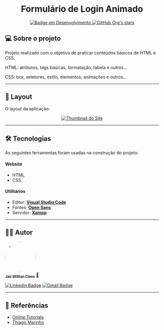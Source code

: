 <h1 align="center"> 
  Formulário de Login Animado
</h1>

<p align="center">
  <a href="http://img.shields.io/static/v1?label=STATUS&message=EM%20DESENVOLVIMENTO&color=GREEN&style=for-the-badge">
    <img alt="Badge em Desenvolvimento" src="http://img.shields.io/static/v1?label=STATUS&message=EM%20DESENVOLVIMENTO&color=GREEN&style=for-the-badge">
  </a>
	
  <a href="https://img.shields.io/github/stars/jairclass?style=social">
    <img alt="GitHub Org's stars" src="https://img.shields.io/github/stars/jairclass?style=social">
  </a>
</p>



## 💻 Sobre o projeto
Projeto realizado com o objetivo de praticar conteúdos básicos de HTML e CSS.

HTML: atributos, tags básicas, formatação, tabela e outros...

CSS: box, seletores, estilo, elementos, animações e outros...

---

## 🎨 Layout

O layout da aplicação:

<p align="center">
  <a href="https://user-images.githubusercontent.com/93795922/205811947-62572aa6-78a9-45d7-90d0-2711d58a358e.png">
    <img alt="Thumbnail do Site" src="https://user-images.githubusercontent.com/93795922/205811947-62572aa6-78a9-45d7-90d0-2711d58a358e.png">
  </a>
				      

---

## 🛠 Tecnologias

As seguintes ferramentas foram usadas na construção do projeto:

#### **Website** 

- HTML
- CSS

#### [](https://github.com/tgmarinho/Ecoleta#utilit%C3%A1rios)**Utilitários**

-   Editor:  **[Visual Studio Code](https://code.visualstudio.com/)**  
-   Fontes:  **[Open Sans](https://fonts.googleapis.com/css2?family=OpenSans:wght@300;400;500;600;700;800;900&display=swap)**
-   Servidor:  **[Xampp](https://www.apachefriends.org/pt_br/download.html)**


---

## 🦸‍♂️ Autor

<a href="https://media-exp1.licdn.com/dms/image/D4E03AQH1E9Au-1R3KA/profile-displayphoto-shrink_200_200/0/1668486728233?e=1675900800&v=beta&t=lZzheQN5C-kMXrIGrCo7vpp1EpQrKCa0XxNTEsAg7FQ">
 <img style="border-radius: 50%;" src="https://avatars3.githubusercontent.com/u/380327?s=460&u=61b426b901b8fe02e12019b1fdb67bf0072d4f00&v=4" width="100px;" alt=""/>
 <br />
 <sub><b>Jair Willian Class</b></sub></a> <a href="https://avatars.githubusercontent.com/u/93795922?v=4" title="Perfil">🚀</a>
 <br />


[![Linkedin Badge](https://img.shields.io/badge/-Jair-blue?style=flat-square&logo=Linkedin&logoColor=white&link=https://www.linkedin.com/in/jairwillianclass/)](https://www.linkedin.com/in/jairwillianclass/) [![Gmail Badge](https://img.shields.io/badge/-j.willianclass02@gmail.com-c14438?style=flat-square&logo=Gmail&logoColor=white&link=mailto:j.willianclass02@gmail.com)](mailto:j.willianclass02@gmail.com)

---

## 📝 Referências

 - [Online Tutorials](https://www.youtube.com/watch?v=cxm5bCCa9OA&list=WL&index=6)
 - [Thiago Marinho](https://github.com/tgmarinho)													    

